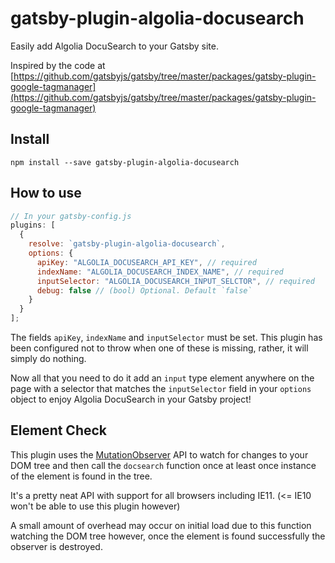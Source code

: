 # gatsby-plugin-algolia-docusearch

Easily add Algolia DocuSearch to your Gatsby site.

Inspired by the code at [https://github.com/gatsbyjs/gatsby/tree/master/packages/gatsby-plugin-google-tagmanager](https://github.com/gatsbyjs/gatsby/tree/master/packages/gatsby-plugin-google-tagmanager)

## Install

`npm install --save gatsby-plugin-algolia-docusearch`

## How to use

```javascript
// In your gatsby-config.js
plugins: [
  {
    resolve: `gatsby-plugin-algolia-docusearch`,
    options: {
      apiKey: "ALGOLIA_DOCUSEARCH_API_KEY", // required
      indexName: "ALGOLIA_DOCUSEARCH_INDEX_NAME", // required
      inputSelector: "ALGOLIA_DOCUSEARCH_INPUT_SELCTOR", // required
      debug: false // (bool) Optional. Default `false`
    }
  }
];
```

The fields `apiKey`, `indexName` and `inputSelector` must be set. This plugin has been configured not to throw when one
of these is missing, rather, it will simply do nothing.

Now all that you need to do it add an `input` type element anywhere on the page with a selector that matches the `inputSelector`
field in your `options` object to enjoy Algolia DocuSearch in your Gatsby project!

## Element Check

This plugin uses the [MutationObserver](https://developer.mozilla.org/en-US/docs/Web/API/MutationObserver) API to watch for changes to your
DOM tree and then call the `docsearch` function once at least once instance of the element is found in the tree.

It's a pretty neat API with support for all browsers including IE11. (<= IE10 won't be able to use this plugin however)

A small amount of overhead may occur on initial load due to this function watching the DOM tree however, once the element is found successfully
the observer is destroyed.
